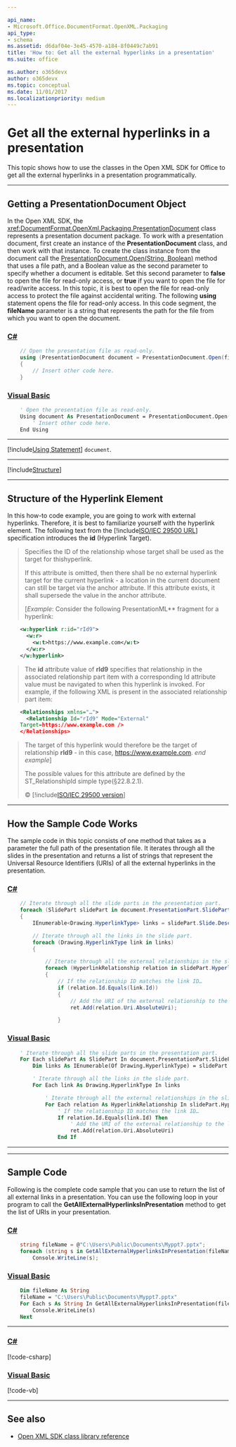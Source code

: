 ```yaml
---

api_name:
- Microsoft.Office.DocumentFormat.OpenXML.Packaging
api_type:
- schema
ms.assetid: d6daf04e-3e45-4570-a184-8f0449c7ab91
title: 'How to: Get all the external hyperlinks in a presentation'
ms.suite: office

ms.author: o365devx
author: o365devx
ms.topic: conceptual
ms.date: 11/01/2017
ms.localizationpriority: medium
---
```

# Get all the external hyperlinks in a presentation

This topic shows how to use the classes in the Open XML SDK for
Office to get all the external hyperlinks in a presentation
programmatically.



--------------------------------------------------------------------------------
## Getting a PresentationDocument Object
In the Open XML SDK, the <xref:DocumentFormat.OpenXml.Packaging.PresentationDocument> class represents a
presentation document package. To work with a presentation document,
first create an instance of the **PresentationDocument** class, and then work with
that instance. To create the class instance from the document call the
[PresentationDocument.Open(String, Boolean)](/dotnet/api/documentformat.openxml.packaging.presentationdocument.open)
method that uses a file path, and a Boolean value as the second
parameter to specify whether a document is editable. Set this second
parameter to **false** to open the file for
read-only access, or **true** if you want to
open the file for read/write access. In this topic, it is best to open
the file for read-only access to protect the file against accidental
writing. The following **using** statement
opens the file for read-only access. In this code segment, the **fileName** parameter is a string that represents the
path for the file from which you want to open the document.

### [C#](#tab/cs-0)
```csharp
    // Open the presentation file as read-only.
    using (PresentationDocument document = PresentationDocument.Open(fileName, false))
    {
        // Insert other code here.
    }
```

### [Visual Basic](#tab/vb-0)
```vb
    ' Open the presentation file as read-only.
    Using document As PresentationDocument = PresentationDocument.Open(fileName, False)
        ' Insert other code here.
    End Using
```
***


[!include[Using Statement](../includes/presentation/using-statement.md)] `document`.


--------------------------------------------------------------------------------

[!include[Structure](../includes/presentation/structure.md)]

--------------------------------------------------------------------------------
## Structure of the Hyperlink Element
In this how-to code example, you are going to work with external
hyperlinks. Therefore, it is best to familiarize yourself with the
hyperlink element. The following text from the [!include[ISO/IEC 29500 URL](../includes/iso-iec-29500-link.md)] specification
introduces the **id** (Hyperlink Target).

> Specifies the ID of the relationship whose target shall be used as the
> target for thishyperlink.
> 
> If this attribute is omitted, then there shall be no external
> hyperlink target for the current hyperlink - a location in the current
> document can still be target via the anchor attribute. If this
> attribute exists, it shall supersede the value in the anchor
> attribute.
> 
> [*Example*: Consider the following <span
> class="keyword">PresentationML** fragment for a hyperlink:

```xml
    <w:hyperlink r:id="rId9">
      <w:r>
        <w:t>https://www.example.com</w:t>
      </w:r>
    </w:hyperlink>
```

> The **id** attribute value of **rId9** specifies that relationship in the
> associated relationship part item with a corresponding Id attribute
> value must be navigated to when this hyperlink is invoked. For
> example, if the following XML is present in the associated
> relationship part item:

```xml
    <Relationships xmlns="…">
      <Relationship Id="rId9" Mode="External"
    Target=https://www.example.com />
    </Relationships>
```

> The target of this hyperlink would therefore be the target of
> relationship **rId9** - in this case,
> https://www.example.com. *end example*]
> 
> The possible values for this attribute are defined by the
> ST\_RelationshipId simple type(§22.8.2.1).
> 
> &copy; [!include[ISO/IEC 29500 version](../includes/iso-iec-29500-version.md)]


--------------------------------------------------------------------------------
## How the Sample Code Works
The sample code in this topic consists of one method that takes as a
parameter the full path of the presentation file. It iterates through
all the slides in the presentation and returns a list of strings that
represent the Universal Resource Identifiers (URIs) of all the external
hyperlinks in the presentation.

### [C#](#tab/cs-1)
```csharp
    // Iterate through all the slide parts in the presentation part.
    foreach (SlidePart slidePart in document.PresentationPart.SlideParts)
    {
        IEnumerable<Drawing.HyperlinkType> links = slidePart.Slide.Descendants<Drawing.HyperlinkType>();

        // Iterate through all the links in the slide part.
        foreach (Drawing.HyperlinkType link in links)
        {

            // Iterate through all the external relationships in the slide part. 
            foreach (HyperlinkRelationship relation in slidePart.HyperlinkRelationships)
            {
                // If the relationship ID matches the link ID…
                if (relation.Id.Equals(link.Id))
                {
                    // Add the URI of the external relationship to the list of strings.
                    ret.Add(relation.Uri.AbsoluteUri);

                }
```

### [Visual Basic](#tab/vb-1)
```vb
    ' Iterate through all the slide parts in the presentation part.
    For Each slidePart As SlidePart In document.PresentationPart.SlideParts
        Dim links As IEnumerable(Of Drawing.HyperlinkType) = slidePart.Slide.Descendants(Of Drawing.HyperlinkType)()

        ' Iterate through all the links in the slide part.
        For Each link As Drawing.HyperlinkType In links

            ' Iterate through all the external relationships in the slide part. 
            For Each relation As HyperlinkRelationship In slidePart.HyperlinkRelationships
                ' If the relationship ID matches the link ID…
                If relation.Id.Equals(link.Id) Then
                    ' Add the URI of the external relationship to the list of strings.
                    ret.Add(relation.Uri.AbsoluteUri)
                End If
```
***


--------------------------------------------------------------------------------
## Sample Code
Following is the complete code sample that you can use to return the
list of all external links in a presentation. You can use the following
loop in your program to call the **GetAllExternalHyperlinksInPresentation** method to
get the list of URIs in your presentation.

### [C#](#tab/cs-2)
```csharp
    string fileName = @"C:\Users\Public\Documents\Myppt7.pptx";
    foreach (string s in GetAllExternalHyperlinksInPresentation(fileName))
        Console.WriteLine(s);
```

### [Visual Basic](#tab/vb-2)
```vb
    Dim fileName As String
    fileName = "C:\Users\Public\Documents\Myppt7.pptx"
    For Each s As String In GetAllExternalHyperlinksInPresentation(fileName)
        Console.WriteLine(s)
    Next
```
***


### [C#](#tab/cs)
[!code-csharp[](../../samples/presentation/get_all_the_external_hyperlinks/cs/Program.cs)]

### [Visual Basic](#tab/vb)
[!code-vb[](../../samples/presentation/get_all_the_external_hyperlinks/vb/Program.vb)]

--------------------------------------------------------------------------------
## See also


- [Open XML SDK class library reference](/office/open-xml/open-xml-sdk)
